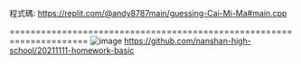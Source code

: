 程式碼:
https://replit.com/@andy8787main/guessing-Cai-Mi-Ma#main.cpp

=====================================================================
![image](https://user-images.githubusercontent.com/86054592/142467009-53b19a8d-76ec-421a-9d34-818d83d168c6.png)
https://github.com/nanshan-high-school/20211111-homework-basic
